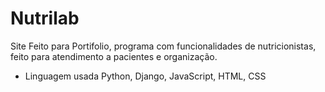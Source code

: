 # Nutrilab


Site Feito para Portifolio, programa com funcionalidades de nutricionistas, feito para atendimento a pacientes e organização. 

- Linguagem usada Python, Django, JavaScript, HTML, CSS


